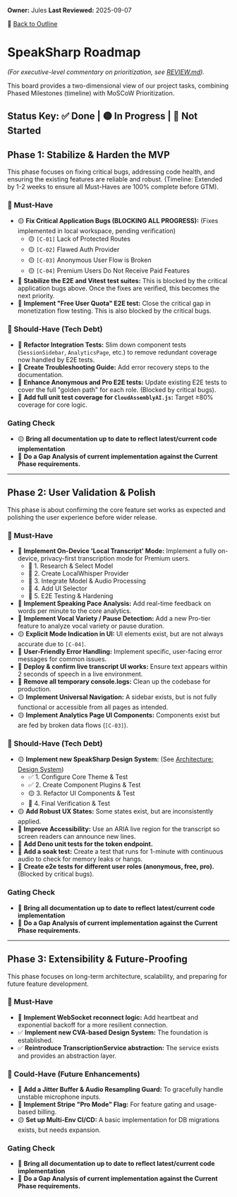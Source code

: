 **Owner:** Jules
**Last Reviewed:** 2025-09-07

🔗 [Back to Outline](./OUTLINE.md)

# SpeakSharp Roadmap
*(For executive-level commentary on prioritization, see [REVIEW.md](./REVIEW.md)).*

This board provides a two-dimensional view of our project tasks, combining Phased Milestones (timeline) with MoSCoW Prioritization.

Status Key: ✅ Done | 🟡 In Progress | 🔴 Not Started
---
## Phase 1: Stabilize & Harden the MVP
This phase focuses on fixing critical bugs, addressing code health, and ensuring the existing features are reliable and robust. (Timeline: Extended by 1-2 weeks to ensure all Must-Haves are 100% complete before GTM).

### 🎯 Must-Have
- 🟡 **Fix Critical Application Bugs (BLOCKING ALL PROGRESS):** (Fixes implemented in local workspace, pending verification)
  - 🟡 `[C-01]` Lack of Protected Routes
  - 🟡 `[C-02]` Flawed Auth Provider
  - 🟡 `[C-03]` Anonymous User Flow is Broken
  - 🟡 `[C-04]` Premium Users Do Not Receive Paid Features
- 🔴 **Stabilize the E2E and Vitest test suites:** This is blocked by the critical application bugs above. Once the fixes are verified, this becomes the next priority.
- 🔴 **Implement "Free User Quota" E2E test:** Close the critical gap in monetization flow testing. This is also blocked by the critical bugs.

### 🚧 Should-Have (Tech Debt)
- 🔴 **Refactor Integration Tests:** Slim down component tests (`SessionSidebar`, `AnalyticsPage`, etc.) to remove redundant coverage now handled by E2E tests.
- 🔴 **Create Troubleshooting Guide:** Add error recovery steps to the documentation.
- 🔴 **Enhance Anonymous and Pro E2E tests:** Update existing E2E tests to cover the full "golden path" for each role. (Blocked by critical bugs).
- 🔴 **Add full unit test coverage for `CloudAssemblyAI.js`:** Target ≥80% coverage for core logic.

### Gating Check
- 🟡 **Bring all documentation up to date to reflect latest/current code implementation**
- 🔴 **Do a Gap Analysis of current implementation against the Current Phase requirements.**

---
## Phase 2: User Validation & Polish
This phase is about confirming the core feature set works as expected and polishing the user experience before wider release.

### 🎯 Must-Have
- 🔴 **Implement On-Device 'Local Transcript' Mode:** Implement a fully on-device, privacy-first transcription mode for Premium users.
  - 🔴 1. Research & Select Model
  - 🔴 2. Create LocalWhisper Provider
  - 🔴 3. Integrate Model & Audio Processing
  - 🔴 4. Add UI Selector
  - 🔴 5. E2E Testing & Hardening
- 🔴 **Implement Speaking Pace Analysis:** Add real-time feedback on words per minute to the core analytics.
- 🔴 **Implement Vocal Variety / Pause Detection:** Add a new Pro-tier feature to analyze vocal variety or pause duration.
- 🟡 **Explicit Mode Indication in UI:** UI elements exist, but are not always accurate due to `[C-04]`.
- 🔴 **User-Friendly Error Handling:** Implement specific, user-facing error messages for common issues.
- 🔴 **Deploy & confirm live transcript UI works:** Ensure text appears within 2 seconds of speech in a live environment.
- 🔴 **Remove all temporary console.logs:** Clean up the codebase for production.
- 🟡 **Implement Universal Navigation:** A sidebar exists, but is not fully functional or accessible from all pages as intended.
- 🟡 **Implement Analytics Page UI Components:** Components exist but are fed by broken data flows (`[C-03]`).

### 🚧 Should-Have (Tech Debt)
- 🟡 **Implement new SpeakSharp Design System:** (See [Architecture: Design System](./ARCHITECTURE.md#2-frontend-architecture))
  - ✅ 1. Configure Core Theme & Test
  - ✅ 2. Create Component Plugins & Test
  - 🟡 3. Refactor UI Components & Test
  - 🔴 4. Final Verification & Test
- 🟡 **Add Robust UX States:** Some states exist, but are inconsistently applied.
- 🔴 **Improve Accessibility:** Use an ARIA live region for the transcript so screen readers can announce new lines.
- 🔴 **Add Deno unit tests for the token endpoint.**
- 🔴 **Add a soak test:** Create a test that runs for 1-minute with continuous audio to check for memory leaks or hangs.
- 🔴 **Create e2e tests for different user roles (anonymous, free, pro).** (Blocked by critical bugs).

### Gating Check
- 🔴 **Bring all documentation up to date to reflect latest/current code implementation**
- 🔴 **Do a Gap Analysis of current implementation against the Current Phase requirements.**

---
## Phase 3: Extensibility & Future-Proofing
This phase focuses on long-term architecture, scalability, and preparing for future feature development.

### 🎯 Must-Have
- 🔴 **Implement WebSocket reconnect logic:** Add heartbeat and exponential backoff for a more resilient connection.
- ✅ **Implement new CVA-based Design System:** The foundation is established.
- ✅ **Reintroduce TranscriptionService abstraction:** The service exists and provides an abstraction layer.

### 🌱 Could-Have (Future Enhancements)
- 🔴 **Add a Jitter Buffer & Audio Resampling Guard:** To gracefully handle unstable microphone inputs.
- 🔴 **Implement Stripe "Pro Mode" Flag:** For feature gating and usage-based billing.
- 🟡 **Set up Multi-Env CI/CD:** A basic implementation for DB migrations exists, but needs expansion.

### Gating Check
- 🔴 **Bring all documentation up to date to reflect latest/current code implementation**
- 🔴 **Do a Gap Analysis of current implementation against the Current Phase requirements.**
